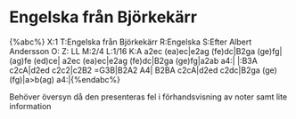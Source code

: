 # Engelska från Björkekärr

{%abc%}
X:1
T:Engelska från Björkekärr
R:Engelska
S:Efter Albert Andersson
O:
Z: LL
M:2/4
L:1/16
K:A
a2ec (ea)ec|e2ag (fe)dc|B2ga (ge)fg|(ag)fe (ed)ce|
a2ec (ea)ec|e2ag (fe)dc|B2ga (ge)fg|a2ab a4:|
|:B3A c2cA|d2ed c2c2|c2B2 =G3B|B2A2 A4|
B2BA c2cA|d2ed c2dc|B2ga (ge)(fg)|a>b(ag) a4:|{%endabc%}

Behöver översyn då den presenteras fel i förhandsvisning av noter samt lite information
